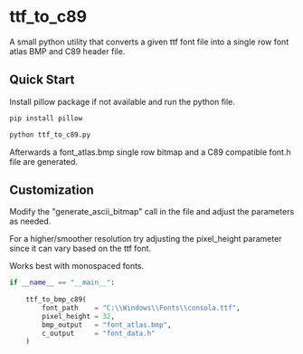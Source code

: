 # ttf_to_c89
A small python utility that converts a given ttf font file into a single row font atlas BMP and C89 header file.

## Quick Start

Install pillow package if not available and run the python file.

```sh
pip install pillow

python ttf_to_c89.py
```

Afterwards a font_atlas.bmp single row bitmap and a C89 compatible font.h file are generated.

## Customization

Modify the "generate_ascii_bitmap" call in the file and adjust the parameters as needed.

For a higher/smoother resolution try adjusting the pixel_height parameter since it can vary based on the ttf font.

Works best with monospaced fonts.

```python
if __name__ == "__main__":
    
    ttf_to_bmp_c89(
        font_path    = "C:\\Windows\\Fonts\\consola.ttf", 
        pixel_height = 32,
        bmp_output   = "font_atlas.bmp", 
        c_output     = "font_data.h"
    )
```

